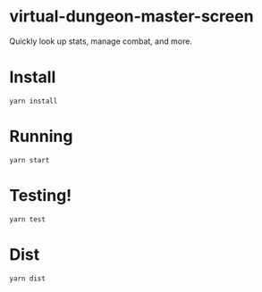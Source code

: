 # virtual-dungeon-master-screen
Quickly look up stats, manage combat, and more.

# Install
```
yarn install
```

# Running
```
yarn start
```

# Testing!
```
yarn test
```

# Dist
```
yarn dist
```
